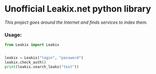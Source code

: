 # Unofficial Leakix.net python library
*This project goes around the Internet and finds services to index them.*

### Usage:
```python
from Leakix import Leakix


leakix = Leakix("login", "password")
leakix.check_auth()
print(leakix.search_leaks("test"))
```